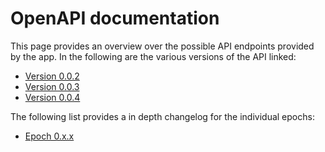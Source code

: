 # OpenAPI documentation

This page provides an overview over the possible API endpoints provided by the app. In the following are the various versions of the API linked:

- [Version 0.0.2](0.0.2/index.html)
- [Version 0.0.3](0.0.3/index.html)
- [Version 0.0.4](0.0.4/index.html)

The following list provides a in depth changelog for the individual epochs:

- [Epoch 0.x.x](changelog/0.html)
